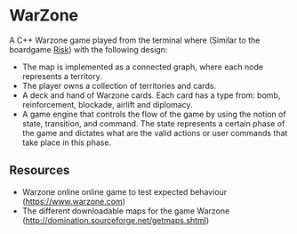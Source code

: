 # WarZone #

A C++ Warzone game played from the terminal where (Similar to the boardgame [Risk](https://store.steampowered.com/app/1128810/RISK_Global_Domination/)) with the following design:
- The map is implemented as a connected graph, where each node represents a territory.
- The player owns a collection of territories and cards.
- A deck and hand of Warzone cards. Each card has a type from: bomb, reinforcement, blockade, airlift and diplomacy.
- A game engine that controls the flow of the game by using the notion of state, transition, and command. The state represents a certain phase of the game and dictates what are the valid actions or user commands that take place in this phase.
  
## Resources ##

- Warzone online online game to test expected behaviour (https://www.warzone.com)
- The different downloadable maps for the game Warzone (http://domination.sourceforge.net/getmaps.shtml)
